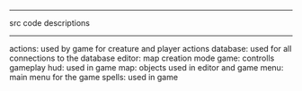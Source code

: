 *********************
src code descriptions
*********************

actions: used by game for creature and player actions
database: used for all connections to the database
editor: map creation mode
game: controlls gameplay
hud: used in game
map: objects used in editor and game
menu: main menu for the game
spells: used in game
